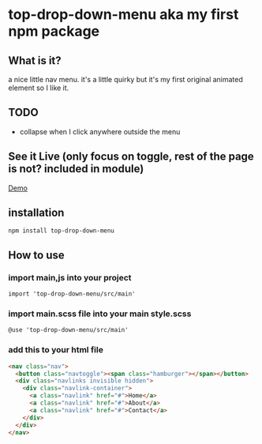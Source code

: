 # top-drop-down-menu aka my first npm package

## What is it?

a nice little nav menu. it's a little quirky but it's my first original animated element so I like it.

## TODO

- collapse when I click anywhere outside the menu

## See it Live (only focus on toggle, rest of the page is not? included in module)

[Demo](https://mohamedbechirmejri.github.io/top-drop-down-menu/)

## installation

`npm install top-drop-down-menu`

## How to use

### import main,js into your project

`import 'top-drop-down-menu/src/main'`

### import main.scss file into your main style.scss

`@use 'top-drop-down-menu/src/main'`

### add this to your html file

```html
<nav class="nav">
  <button class="navtoggle"><span class="hamburger"></span></button>
  <div class="navlinks invisible hidden">
    <div class="navlink-container">
      <a class="navlink" href="#">Home</a>
      <a class="navlink" href="#">About</a>
      <a class="navlink" href="#">Contact</a>
    </div>
  </div>
</nav>
```
